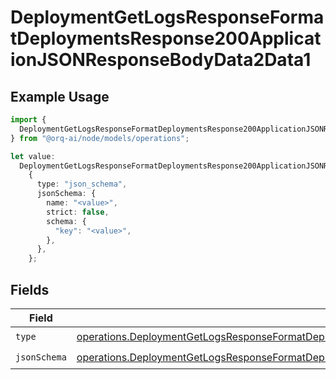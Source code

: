 # DeploymentGetLogsResponseFormatDeploymentsResponse200ApplicationJSONResponseBodyData2Data1

## Example Usage

```typescript
import {
  DeploymentGetLogsResponseFormatDeploymentsResponse200ApplicationJSONResponseBodyData2Data1,
} from "@orq-ai/node/models/operations";

let value:
  DeploymentGetLogsResponseFormatDeploymentsResponse200ApplicationJSONResponseBodyData2Data1 =
    {
      type: "json_schema",
      jsonSchema: {
        name: "<value>",
        strict: false,
        schema: {
          "key": "<value>",
        },
      },
    };
```

## Fields

| Field                                                                                                                                                                                                                                                                      | Type                                                                                                                                                                                                                                                                       | Required                                                                                                                                                                                                                                                                   | Description                                                                                                                                                                                                                                                                |
| -------------------------------------------------------------------------------------------------------------------------------------------------------------------------------------------------------------------------------------------------------------------------- | -------------------------------------------------------------------------------------------------------------------------------------------------------------------------------------------------------------------------------------------------------------------------- | -------------------------------------------------------------------------------------------------------------------------------------------------------------------------------------------------------------------------------------------------------------------------- | -------------------------------------------------------------------------------------------------------------------------------------------------------------------------------------------------------------------------------------------------------------------------- |
| `type`                                                                                                                                                                                                                                                                     | [operations.DeploymentGetLogsResponseFormatDeploymentsResponse200ApplicationJSONResponseBodyData2DataSettingsCacheConfigType](../../models/operations/deploymentgetlogsresponseformatdeploymentsresponse200applicationjsonresponsebodydata2datasettingscacheconfigtype.md) | :heavy_check_mark:                                                                                                                                                                                                                                                         | N/A                                                                                                                                                                                                                                                                        |
| `jsonSchema`                                                                                                                                                                                                                                                               | [operations.DeploymentGetLogsResponseFormatDeploymentsResponse200ApplicationJSONResponseBodyData2DataJSONSchema](../../models/operations/deploymentgetlogsresponseformatdeploymentsresponse200applicationjsonresponsebodydata2datajsonschema.md)                           | :heavy_check_mark:                                                                                                                                                                                                                                                         | N/A                                                                                                                                                                                                                                                                        |